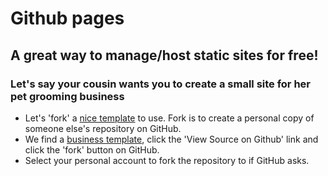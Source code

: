 # Github pages
## A great way to manage/host static sites for free!

### Let's say your cousin wants you to create a small site for her pet grooming business

* Let's 'fork' a [nice template](http://startbootstrap.com/template-categories/all/) to use. Fork is to create a personal copy of someone else's repository on GitHub.
* We find a [business template](http://startbootstrap.com/template-overviews/modern-business/), click the 'View Source on Github' link and click the 'fork' button on GitHub.
* Select your personal account to fork the repository to if GitHub asks.


